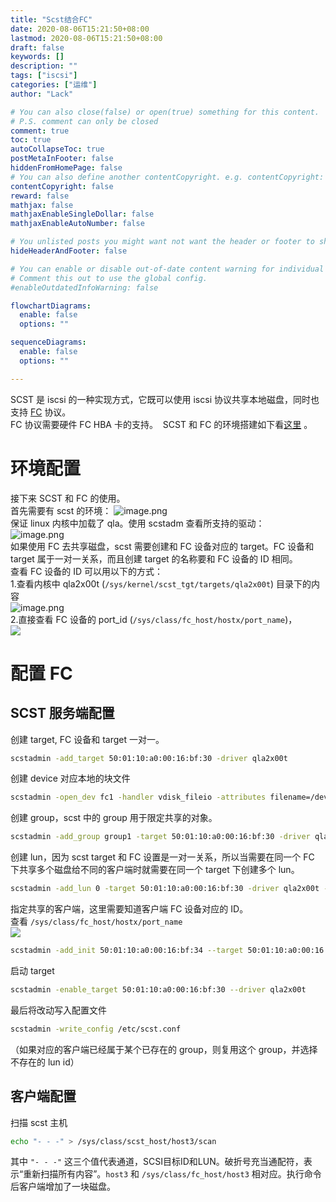 ```yaml
---
title: "Scst结合FC"
date: 2020-08-06T15:21:50+08:00
lastmod: 2020-08-06T15:21:50+08:00
draft: false
keywords: []
description: ""
tags: ["iscsi"]
categories: ["运维"]
author: "Lack"

# You can also close(false) or open(true) something for this content.
# P.S. comment can only be closed
comment: true
toc: true
autoCollapseToc: true
postMetaInFooter: false
hiddenFromHomePage: false
# You can also define another contentCopyright. e.g. contentCopyright: "This is another copyright."
contentCopyright: false
reward: false
mathjax: false
mathjaxEnableSingleDollar: false
mathjaxEnableAutoNumber: false

# You unlisted posts you might want not want the header or footer to show
hideHeaderAndFooter: false

# You can enable or disable out-of-date content warning for individual post.
# Comment this out to use the global config.
#enableOutdatedInfoWarning: false

flowchartDiagrams:
  enable: false
  options: ""

sequenceDiagrams: 
  enable: false
  options: ""

---
```


SCST 是 iscsi 的一种实现方式，它既可以使用 iscsi 协议共享本地磁盘，同时也支持 [FC](https://en.wikipedia.org/wiki/Fibre_Channel) 协议。<br />FC 协议需要硬件 FC HBA 卡的支持。  SCST 和 FC 的环境搭建如下看[这里](http://scst.sourceforge.net/qla2x00t-howto.html) 。


# 环境配置

接下来 SCST 和 FC 的使用。<br />首先需要有 scst 的环境：
![image.png](https://raw.githubusercontent.com/xingyys/myblog/main/post/images/20201102142919.png)
<br />保证 linux 内核中加载了 qla。使用 scstadm 查看所支持的驱动：<br />
![image.png](https://raw.githubusercontent.com/xingyys/myblog/main/post/images/20201102142951.png)
<br />如果使用 FC 去共享磁盘，scst 需要创建和 FC 设备对应的 target。FC 设备和 target 属于一对一关系，而且创建 target 的名称要和 FC 设备的 ID 相同。<br />查看 FC 设备的 ID 可以用以下的方式：<br />1.查看内核中 qla2x00t (`/sys/kernel/scst_tgt/targets/qla2x00t`) 目录下的内容<br />
![image.png](https://raw.githubusercontent.com/xingyys/myblog/main/post/images/20201102143014.png)
<br />2.直接查看 FC 设备的 port_id (`/sys/class/fc_host/hostx/port_name`)，<br />
![](https://raw.githubusercontent.com/xingyys/myblog/main/post/images/20201102143032.png)

# 配置 FC


## SCST 服务端配置
创建 target, FC 设备和 target 一对一。
```bash
scstadmin -add_target 50:01:10:a0:00:16:bf:30 -driver qla2x00t
```
创建 device 对应本地的块文件
```bash
scstadmin -open_dev fc1 -handler vdisk_fileio -attributes filename=/dev/sdc
```
创建 group，scst 中的 group 用于限定共享的对象。
```bash
scstadmin -add_group group1 -target 50:01:10:a0:00:16:bf:30 -driver qla2x00t
```
创建 lun，因为 scst target 和 FC 设置是一对一关系，所以当需要在同一个 FC 下共享多个磁盘给不同的客户端时就需要在同一个 target 下创建多个 lun。<br />
```bash
scstadmin -add_lun 0 -target 50:01:10:a0:00:16:bf:30 -driver qla2x00t -group group1 -device fc1
```
指定共享的客户端，这里需要知道客户端 FC 设备对应的 ID。<br />查看 `/sys/class/fc_host/hostx/port_name`<br />
![](https://raw.githubusercontent.com/xingyys/myblog/main/post/images/20201102143050.png)
```bash
scstadmin -add_init 50:01:10:a0:00:16:bf:34 --target 50:01:10:a0:00:16:bf:30 -driver qla2x00t -group group1 -device fc1
```
启动 target
```bash
scstadmin -enable_target 50:01:10:a0:00:16:bf:30 --driver qla2x00t
```
最后将改动写入配置文件
```bash
scstadmin -write_config /etc/scst.conf
```
（如果对应的客户端已经属于某个已存在的 group，则复用这个 group，并选择不存在的 lun id）

## 客户端配置
扫描 scst 主机<br />

```bash
echo "- - -" > /sys/class/scst_host/host3/scan
```
其中 `"- - -"` 这三个值代表通道，SCSI目标ID和LUN。破折号充当通配符，表示“重新扫描所有内容”。`host3` 和 `/sys/class/fc_host/host3` 相对应。执行命令后客户端增加了一块磁盘。<br />
<br />


